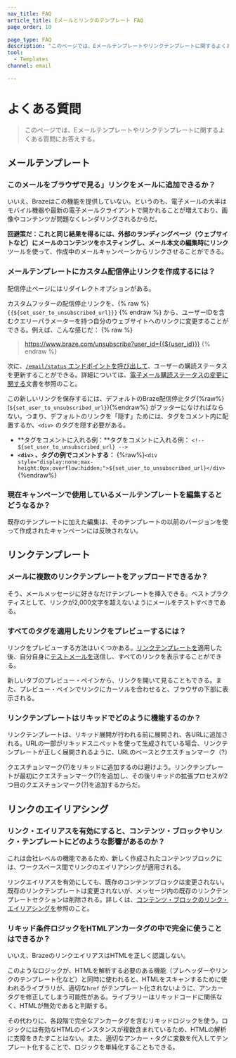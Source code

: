 ```yaml
---
nav_title: FAQ
article_title: Eメールとリンクのテンプレート FAQ
page_order: 10

page_type: FAQ
description: "このページでは、Eメールテンプレートやリンクテンプレートに関するよくある質問を取り上げている。"
tool:
  - Templates
channel: email

---
```


# よくある質問

> このページでは、Eメールテンプレートやリンクテンプレートに関するよくある質問にお答えする。

## メールテンプレート

### このメールをブラウザで見る」リンクをメールに追加できるか？

いいえ、Brazeはこの機能を提供していない。というのも、電子メールの大半はモバイル機器や最新の電子メールクライアントで開かれることが増えており、画像やコンテンツが問題なくレンダリングされるからだ。

**回避策だ：**これと同じ結果を得るには、外部のランディングページ（ウェブサイトなど）にメールのコンテンツをホスティングし、メール本文の編集時に**リンク**ツールを使って、作成中のメールキャンペーンからリンクさせることができる。

### メールテンプレートにカスタム配信停止リンクを作成するには？

配信停止ページにはリダイレクトオプションがある。

カスタムフッターの配信停止リンクを、{% raw %} `{{${set_user_to_unsubscribed_url}}}` {% endraw %} から、ユーザーIDを含むクエリーパラメーターを持つ自分のウェブサイトへのリンクに変更することができる。例えば、こんな感じだ：
{% raw %} 
> https://www.braze.com/unsubscribe?user_id={{${user_id}}}
{% endraw %}

次に、[`/email/status` エンドポイントを呼び出して]({{site.baseurl}}/api/endpoints/email/post_email_subscription_status/)、ユーザーの購読ステータスを更新することができる。詳細については、[電子メール購読ステータスの変更に関する]({{site.baseurl}}/user_guide/message_building_by_channel/email/managing_user_subscriptions/#changing-email-subscriptions)文書を参照のこと。

この新しいリンクを保存するには、デフォルトのBraze配信停止タグ{%raw%}(``${set_user_to_unsubscribed_url}``){%endraw%} がフッターになければならない。つまり、デフォルトのリンクを「隠す」ためには、タグをコメント内に配置するか、`<div>` のタグを隠す必要がある。

- **タグをコメントに入れる例：**タグをコメントに入れる例： `<!-- ${set_user_to_unsubscribed_url} -->`
- **`<div>` 、タグの例でコメントする：** {%raw%}`<div style="display:none;max-height:0px;overflow:hidden;">${set_user_to_unsubscribed_url}</div>`{%endraw%}

### 現在キャンペーンで使用しているメールテンプレートを編集するとどうなるか？

既存のテンプレートに加えた編集は、そのテンプレートの以前のバージョンを使って作成されたキャンペーンには反映されない。

## リンクテンプレート

### メールに複数のリンクテンプレートをアップロードできるか？

そう、メールメッセージに好きなだけテンプレートを挿入できる。ベストプラクティスとして、リンクが2,000文字を超えないようにメールをテストすべきである。

### すべてのタグを適用したリンクをプレビューするには？

リンクをプレビューする方法はいくつかある。[リンクテンプレートを]({{site.baseurl}}/user_guide/message_building_by_channel/email/templates/link_template/)適用した後、自分自身に[テストメールを]({{site.baseurl}}/developer_guide/platform_wide/sending_test_messages/)送信し、すべてのリンクを表示することができる。 

新しいタブのプレビュー・ペインから、リンクを開いて見ることもできる。また、プレビュー・ペインでリンクにカーソルを合わせると、ブラウザの下部に表示される。

### リンクテンプレートはリキッドでどのように機能するのか？

リンクテンプレートは、リキッド展開が行われる前に展開され、各URLに追加される。URLの一部がリキッドスニペットを使って生成されている場合、リンクテンプレートが正しく展開されるように、URLのベースとクエスチョンマーク（?） 

クエスチョンマーク(?)をリキッドに追加するのは避けよう。リンクテンプレートが最初にクエスチョンマーク(?)を追加し、その後リキッドの拡張プロセスが2つ目のクエスチョンマーク(?)を追加するからだ。

## リンクのエイリアシング

### リンク・エイリアスを有効にすると、コンテンツ・ブロックやリンク・テンプレートにどのような影響があるのか？

これは会社レベルの機能であるため、新しく作成されたコンテンツブロックには、ワークスペース間でリンクのエイリアシングが適用される。 

リンクエイリアスを有効にしても、既存のコンテンツブロックは変更されない。既存のリンクテンプレートは変更されないが、メッセージ内の既存のリンクテンプレートセクションは削除される。詳しくは、[コンテンツ・ブロックのリンク・エイリアシングを]({{site.baseurl}}/user_guide/message_building_by_channel/email/templates/link_aliasing/#link-aliasing-in-content-blocks)参照のこと。

### リキッド条件ロジックをHTMLアンカータグの中で完全に使うことはできるか？

いいえ、BrazeのリンクエイリアスはHTMLを正しく認識しない。 

このようなロジックが、HTMLを解析する必要のある機能（プレヘッダーやリンクのテンプレート化など）と同時に使われると、HTMLをスキャンするために使われるライブラリが、適切な`href` がテンプレート化されないように、アンカータグを修正してしまう可能性がある。ライブラリーはリキッドコードに関係なく、HTMLが無効であると判断する。 

その代わりに、各段階で完全なアンカータグを含むリキッドロジックを使う。ロジックには有効なHTMLのインスタンスが複数含まれているため、HTMLの解析に支障をきたすことはない。また、適切なアンカー・タグに変数を代入してテンプレート化することで、ロジックを単純化することもできる。